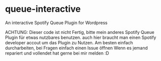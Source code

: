 # queue-interactive
An interactive Spotify Queue Plugin for Wordpress

ACHTUNG:
Dieser code ist nicht Fertig, bitte mein anderes Spotify Queue Plugin für etwas nutzbares benutzen.
auch hier braucht man einen Spotify developer accout um das Plugin zu Nutzen.
Am besten einfach durcharbeiten, bei Fragen einfach einen Issue öffnen
Wenn es jemand repariert und vollendet hat gerne bei mir melden :D
